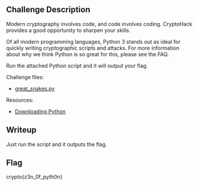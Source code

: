 ## Challenge Description
Modern cryptography involves code, and code involves coding. CryptoHack provides a good opportunity to sharpen your skills.


Of all modern programming languages, Python 3 stands out as ideal for quickly writing cryptographic scripts and attacks. For more information about why we think Python is so great for this, please see the FAQ.


Run the attached Python script and it will output your flag.


Challenge files:
  - [great_snakes.py](great_snakes_35381fca29d68d8f3f25c9fa0a9026fb.py)

Resources:
  - [Downloading Python](https://wiki.python.org/moin/BeginnersGuide/Download)


## Writeup
Just run the script and it outputs the flag.

## Flag
crypto{z3n_0f_pyth0n}
